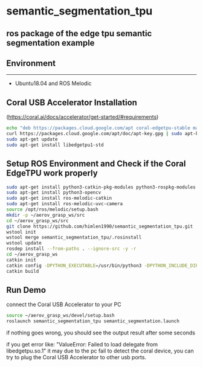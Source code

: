 # semantic_segmentation_tpu
ros package of the edge tpu semantic segmentation example
---
## Environment
---
- Ubuntu18.04 and ROS Melodic

## Coral USB Accelerator Installation
(https://coral.ai/docs/accelerator/get-started/#requirements)
```bash
echo "deb https://packages.cloud.google.com/apt coral-edgetpu-stable main" | sudo tee /etc/apt/sources.list.d/coral-edgetpu.list
curl https://packages.cloud.google.com/apt/doc/apt-key.gpg | sudo apt-key add -
sudo apt-get update
sudo apt-get install libedgetpu1-std
```

## Setup ROS Environment and Check if the Coral EdgeTPU work properly

```bash
sudo apt-get install python3-catkin-pkg-modules python3-rospkg-modules python3-venv python3-empy
sudo apt-get install python3-opencv
sudo apt-get install ros-melodic-catkin
sudo apt-get install ros-melodic-uvc-camera
source /opt/ros/melodic/setup.bash
mkdir -p ~/aerov_grasp_ws/src
cd ~/aerov_grasp_ws/src
git clone https://github.com/himlen1990/semantic_segmentation_tpu.git
wstool init
wstool merge semantic_segmentation_tpu/.rosinstall
wstool update
rosdep install --from-paths . --ignore-src -y -r
cd ~/aerov_grasp_ws
catkin init
catkin config -DPYTHON_EXECUTABLE=/usr/bin/python3 -DPYTHON_INCLUDE_DIR=/usr/include/python3.6m -DPYTHON_LIBRARY=/usr/lib/x86_64-linux-gnu/libpython3.6m.so
catkin build
```

## Run Demo

connect the Coral USB Accelerator to your PC

```bash
source ~/aerov_grasp_ws/devel/setup.bash
roslaunch semantic_segmentation_tpu semantic_segmentation.launch
```
if nothing goes wrong, you should see the output result after some seconds

if you get error like:
"ValueError: Failed to load delegate from libedgetpu.so.1"
it may due to the pc fail to detect the coral device, you can try to plug the Coral USB Accelerator to other usb ports.